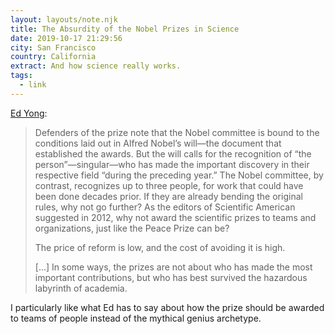 ```yaml
---
layout: layouts/note.njk
title: The Absurdity of the Nobel Prizes in Science
date: 2019-10-17 21:29:56
city: San Francisco
country: California
extract: And how science really works.
tags:
  - link
---
```


[Ed Yong](https://www.theatlantic.com/science/archive/2017/10/the-absurdity-of-the-nobel-prizes-in-science/541863/):

> Defenders of the prize note that the Nobel committee is bound to the conditions laid out in Alfred Nobel’s will—the document that established the awards. But the will calls for the recognition of “the person”—singular—who has made the important discovery in their respective field “during the preceding year.” The Nobel committee, by contrast, recognizes up to three people, for work that could have been done decades prior. If they are already bending the original rules, why not go further? As the editors of Scientific American suggested in 2012, why not award the scientific prizes to teams and organizations, just like the Peace Prize can be?
>
> The price of reform is low, and the cost of avoiding it is high.
>
> [...] In some ways, the prizes are not about who has made the most important contributions, but who has best survived the hazardous labyrinth of academia.

I particularly like what Ed has to say about how the prize should be awarded to teams of people instead of the mythical genius archetype.
